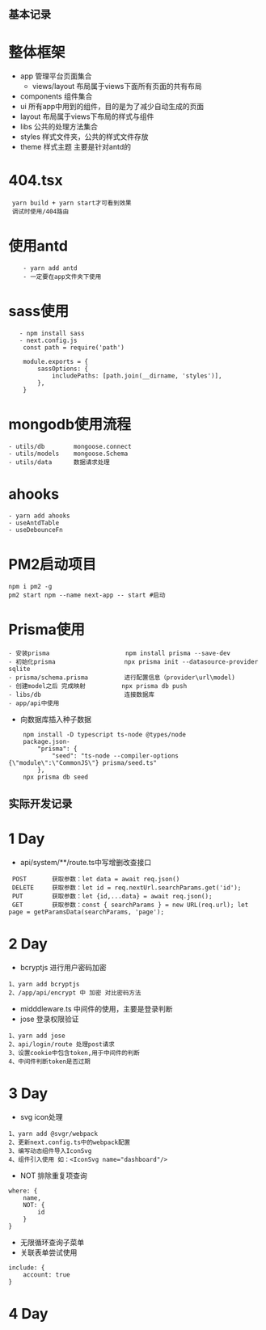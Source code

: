 <!--
 * @Author: benchenchuang benchenchuang
 * @Date: 2023-12-01 19:15:44
 * @LastEditors: Please set LastEditors
 * @LastEditTime: 2023-12-30 16:15:15
 * @FilePath: /next-app/README.md
 * @Description: 这是默认设置,请设置`customMade`, 打开koroFileHeader查看配置 进行设置: https://github.com/OBKoro1/koro1FileHeader/wiki/%E9%85%8D%E7%BD%AE
-->

## 基本记录

# 整体框架
- app           管理平台页面集合
  - views/layout 布局属于views下面所有页面的共有布局
- components    组件集合
- ui            所有app中用到的组件，目的是为了减少自动生成的页面
- layout        布局属于views下布局的样式与组件
- libs          公共的处理方法集合
- styles        样式文件夹，公共的样式文件存放
- theme         样式主题 主要是针对antd的

# 404.tsx
```
 yarn build + yarn start才可看到效果
 调试时使用/404路由
```
# 使用antd
```
    - yarn add antd
    - 一定要在app文件夹下使用
```
# sass使用
```
   - npm install sass
   - next.config.js
    const path = require('path')

    module.exports = {
        sassOptions: {
            includePaths: [path.join(__dirname, 'styles')],
        },
    } 
```

# mongodb使用流程
```
- utils/db        mongoose.connect
- utils/models    mongoose.Schema
- utils/data      数据请求处理
```

# ahooks
```
- yarn add ahooks
- useAntdTable
- useDebounceFn
```
# PM2启动项目
```
npm i pm2 -g
pm2 start npm --name next-app -- start #启动
```

# Prisma使用
```
- 安装prisma                     npm install prisma --save-dev
- 初始化prisma                   npx prisma init --datasource-provider sqlite
- prisma/schema.prisma          进行配置信息（provider\url\model)
- 创建model之后 完成映射          npx prisma db push
- libs/db                       连接数据库
- app/api中使用                  
```
- 向数据库插入种子数据
```
    npm install -D typescript ts-node @types/node
    package.json-
        "prisma": {
            "seed": "ts-node --compiler-options {\"module\":\"CommonJS\"} prisma/seed.ts"
        },
    npx prisma db seed
```
## 实际开发记录

# 1 Day
- api/system/**/route.ts中写增删改查接口
```
 POST       获取参数：let data = await req.json()
 DELETE     获取参数：let id = req.nextUrl.searchParams.get('id');
 PUT        获取参数：let {id,...data} = await req.json();
 GET        获取参数：const { searchParams } = new URL(req.url); let page = getParamsData(searchParams, 'page');
```

# 2 Day
- bcryptjs 进行用户密码加密
```
1、yarn add bcryptjs
2、/app/api/encrypt 中 加密 对比密码方法
```
- midddleware.ts 中间件的使用，主要是登录判断
- jose 登录权限验证
```
1、yarn add jose
2、api/login/route 处理post请求
3、设置cookie中包含token,用于中间件的判断
4、中间件判断token是否过期
```

# 3 Day
- svg icon处理
```
1、yarn add @svgr/webpack
2、更新next.config.ts中的webpack配置
3、编写动态组件导入IconSvg
4、组件引入使用 如：<IconSvg name="dashboard"/>
```
- NOT 排除重复项查询
```
where: {
    name,
    NOT: {
        id
    }
}
```
- 无限循环查询子菜单
- 关联表单尝试使用
```
include: {
    account: true
}
```

# 4 Day

